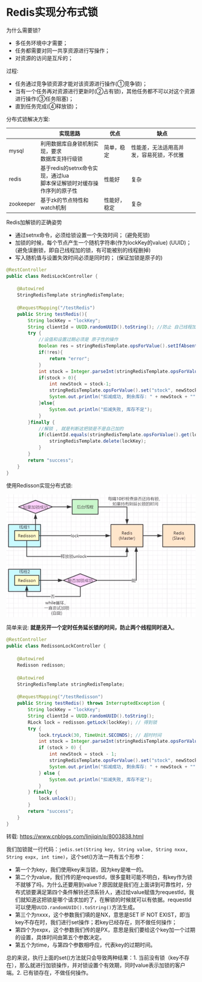 # Redis实现分布式锁

为什么需要锁?

* 多任务环境中才需要； 
* 任务都需要对同一共享资源进行写操作；
* 对资源的访问是互斥的；

过程:

* 任务通过竞争锁资源才能对该资源进行操作(①竞争锁)；
* 当有一个任务再对资源进行更新时(②占有锁)，其他任务都不可以对这个资源进行操作(③任务阻塞)；
* 直到任务完成(④释放锁)；

分布式锁解决方案:

|           | 实现思路                                                     | 优点         | 缺点                                     |
| --------- | ------------------------------------------------------------ | ------------ | ---------------------------------------- |
| mysql     | 利用数据库自身锁机制实现，要求<br>数据库支持行级锁           | 简单，稳定   | 性能差，无法适用高并发，容易死锁，不优雅 |
| redis     | 基于redis的setnx命令实现，通过lua<br>脚本保证解锁时对缓存操作序列的原子性 | 性能好       | 复杂                                     |
| zookeeper | 基于zk的节点特性和watch机制                                  | 性能好，稳定 | 复杂                                     |



Redis加解锁的正确姿势

* 通过setnx命令，必须给锁设置一个失效时间； (避免死锁) 
* 加锁的时候，每个节点产生一个随机字符串(作为lockKey的value) (UUID)；(避免误删锁，即自己线程加的锁，有可能被别的线程删掉)
* 写入随机值与设置失效时间必须是同时的； (保证加锁是原子的)

```java
@RestController
public class RedisLockController {

    @Autowired
    StringRedisTemplate stringRedisTemplate;

    @RequestMapping("/testRedis")
    public String testRedis(){
        String lockKey = "lockKey";
        String clientId = UUID.randomUUID().toString(); //防止 自己线程加的锁，总是有可能被别的线程删掉
        try {
            //设值和设置过期必须是 原子性的操作
            Boolean res = stringRedisTemplate.opsForValue().setIfAbsent(lockKey, clientId, 10, TimeUnit.SECONDS);
            if(!res){
                return "error";
            }
            int stock = Integer.parseInt(stringRedisTemplate.opsForValue().get("stock")); //jedis.get()
            if(stock > 0){
                int newStock = stock-1;
                stringRedisTemplate.opsForValue().set("stock", newStock + "");
                System.out.println("扣减成功, 剩余库存: " + newStock + "");
            }else{
                System.out.println("扣减失败, 库存不足");
            }
        }finally {
            //解锁 , 就是判断这把锁是不是自己加的
            if(clientId.equals(stringRedisTemplate.opsForValue().get(lockKey))){
                stringRedisTemplate.delete(lockKey);
            }
        }
        return "success";
    }
}
```

使用Redisson实现分布式锁:

![1565570699214](assets/1565570699214.png)

简单来说: **就是另开一个定时任务延长锁的时间，防止两个线程同时进入**。

```java
@RestController
public class RedissonLockController {

    @Autowired
    Redisson redisson;

    @Autowired
    StringRedisTemplate stringRedisTemplate;

    @RequestMapping("/testRedisson")
    public String testRedis() throws InterruptedException {
        String lockKey = "lockKey";
        String clientId = UUID.randomUUID().toString();
        RLock lock = redisson.getLock(lockKey); // 得到锁
        try {
            lock.tryLock(30, TimeUnit.SECONDS); // 超时时间
            int stock = Integer.parseInt(stringRedisTemplate.opsForValue().get("stock")); //jedis.get()
            if (stock > 0) {
                int newStock = stock - 1;
                stringRedisTemplate.opsForValue().set("stock", newStock + "");
                System.out.println("扣减成功, 剩余库存: " + newStock + "");
            } else {
                System.out.println("扣减失败, 库存不足");
            }
        } finally {
            lock.unlock();
        }
        return "success";
    }
}
```



转载: <https://www.cnblogs.com/linjiqin/p/8003838.html>

我们加锁就一行代码：`jedis.set(String key, String value, String nxxx, String expx, int time)`，这个set()方法一共有五个形参：

- 第一个为key，我们使用key来当锁，因为key是唯一的。
- 第二个为value，我们传的是requestId，很多童鞋可能不明白，有key作为锁不就够了吗，为什么还要用到value？原因就是我们在上面讲到可靠性时，分布式锁要满足第四个条件解铃还须系铃人，通过给value赋值为requestId，我们就知道这把锁是哪个请求加的了，在解锁的时候就可以有依据。requestId可以使用`UUID.randomUUID().toString()`方法生成。
- 第三个为nxxx，这个参数我们填的是NX，意思是SET IF NOT EXIST，即当key不存在时，我们进行set操作；若key已经存在，则不做任何操作；
- 第四个为expx，这个参数我们传的是PX，意思是我们要给这个key加一个过期的设置，具体时间由第五个参数决定。
- 第五个为time，与第四个参数相呼应，代表key的过期时间。

总的来说，执行上面的set()方法就只会导致两种结果：1. 当前没有锁（key不存在），那么就进行加锁操作，并对锁设置个有效期，同时value表示加锁的客户端。2. 已有锁存在，不做任何操作。



